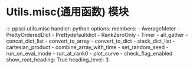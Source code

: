 # Utils.misc(通用函数) 模块

::: ppsci.utils.misc
    handler: python
    options:
      members:
        - AverageMeter
        - PrettyOrderedDict
        - Prettydefaultdict
        - RankZeroOnly
        - Timer
        - all_gather
        - concat_dict_list
        - convert_to_array
        - convert_to_dict
        - stack_dict_list
        - cartesian_product
        - combine_array_with_time
        - set_random_seed
        - run_on_eval_mode
        - run_at_rank0
        - plot_curve
        - check_flag_enabled
      show_root_heading: True
      heading_level: 3
